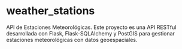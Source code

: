 # weather_stations
 API de Estaciones Meteorológicas. Este proyecto es una API RESTful desarrollada con Flask, Flask-SQLAlchemy y PostGIS para gestionar estaciones meteorológicas con datos geoespaciales.
